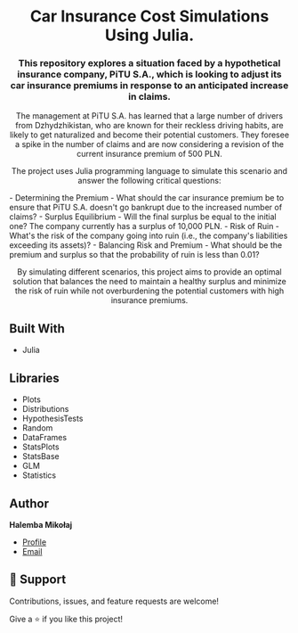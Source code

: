 <h1 align="center">Car Insurance Cost Simulations Using Julia.</h1>

<h3 align="center">This repository explores a situation faced by a hypothetical insurance company, PiTU S.A., which is looking to adjust its car insurance premiums in response to an anticipated increase in claims.</h3>
<p align="center">The management at PiTU S.A. has learned that a large number of drivers from Dzhydzhikistan, who are known for their reckless driving habits, are likely to get naturalized and become their potential customers. They foresee a spike in the number of claims and are now considering a revision of the current insurance premium of 500 PLN.</p>
<p align="center">The project uses Julia programming language to simulate this scenario and answer the following critical questions:</p>
- Determining the Premium - What should the car insurance premium be to ensure that PiTU S.A. doesn't go bankrupt due to the increased number of claims?
- Surplus Equilibrium - Will the final surplus be equal to the initial one? The company currently has a surplus of 10,000 PLN.
- Risk of Ruin - What's the risk of the company going into ruin (i.e., the company's liabilities exceeding its assets)?
- Balancing Risk and Premium - What should be the premium and surplus so that the probability of ruin is less than 0.01?
<p align="center">By simulating different scenarios, this project aims to provide an optimal solution that balances the need to maintain a healthy surplus and minimize the risk of ruin while not overburdening the potential customers with high insurance premiums.</p>


## Built With
- Julia

## Libraries
- Plots
- Distributions
- HypothesisTests
- Random
- DataFrames
- StatsPlots
- StatsBase
- GLM
- Statistics


## Author

**Halemba Mikołaj**


- [Profile](https://github.com/mikolaj-halemba "Halemba Mikołaj")
- [Email](mailto:mikolaj.halemba96@gmail.com?subject=Hi "Hi!")


## 🤝 Support

Contributions, issues, and feature requests are welcome!

Give a ⭐️ if you like this project!